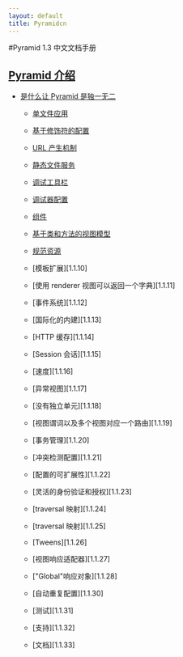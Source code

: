 ```yaml
---
layout: default
title: Pyramidcn
---
```


#Pyramid 1.3 中文文档手册

## [Pyramid 介绍][1]

- [是什么让 Pyramid 是独一无二][1.1]

    - [单文件应用][1.1.1]

    - [基于修饰符的配置][1.1.2]

    - [URL 产生机制][1.1.3]

    - [静态文件服务][1.1.4]

    - [调试工具栏][1.1.5]

    - [调试器配置][1.1.6]

    - [组件][1.1.7]

    - [基于类和方法的视图模型][1.1.8]

    - [规范资源][1.1.9]
    
    - [模板扩展][1.1.10]
    
    - [使用 renderer 视图可以返回一个字典][1.1.11]
    
    - [事件系统][1.1.12]

    - [国际化的内建][1.1.13]

    - [HTTP 缓存][1.1.14]

    - [Session 会话][1.1.15]

    - [速度][1.1.16]

    - [异常视图][1.1.17]

    - [没有独立单元][1.1.18]

    - [视图谓词以及多个视图对应一个路由][1.1.19]

    - [事务管理][1.1.20]

    - [冲突检测配置][1.1.21]

    - [配置的可扩展性][1.1.22]

    - [灵活的身份验证和授权][1.1.23]

    - [traversal 映射][1.1.24]

    - [traversal 映射][1.1.25]

    - [Tweens][1.1.26]

    - [视图响应适配器][1.1.27]

    - ["Global"响应对象][1.1.28]
    
    - [自动重复配置][1.1.30]

    - [测试][1.1.31]

    - [支持][1.1.32]

    - [文档][1.1.33]

[1]: 2012/09/15/pyramid-introduction.html "Pyramid 介绍"
[1.1]: 2012/09/15/pyramid-introduction.html#what-makes-pyramid-unique "是什么让 Pyramid 是独一无二"
[1.1.1]: 2012/09/15/pyramid-introduction.html#single-file-applications "单文件应用"
[1.1.2]: 2012/09/15/pyramid-introduction.html#decorator-based-configuration "基于修饰符的配置"
[1.1.3]: 2012/09/15/pyramid-introduction.html#url-generation "URL 产生机制"
[1.1.4]: 2012/09/15/pyramid-introduction.html#static-file-serving "静态文件服务"
[1.1.5]: 2012/09/15/pyramid-introduction.html#debug-toolbar "调试工具栏"
[1.1.6]: 2012/09/15/pyramid-introduction.html#debugging-settings "调试器配置"
[1.1.7]: 2012/09/15/pyramid-introduction.html#add-ons "组件"
[1.1.8]: 2012/09/15/pyramid-introduction.html#class-based-and-function-based-views "基于类和方法的视图模型"
[1.1.9]: 2012/09/15/pyramid-introduction.html#asset-specification "规范资源"

